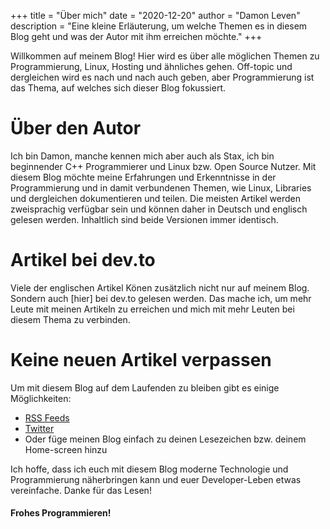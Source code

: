 +++
title = "Über mich"
date = "2020-12-20"
author = "Damon Leven"
description = "Eine kleine Erläuterung, um welche Themen es in diesem Blog geht und was der Autor mit ihm erreichen möchte."
+++

Willkommen auf meinem Blog! Hier wird es über alle möglichen Themen zu Programmierung, Linux, Hosting und ähnliches gehen. Off-topic und dergleichen wird es nach und nach auch geben, aber Programmierung ist das Thema, auf welches sich dieser Blog fokussiert.

# Über den Autor 
Ich bin Damon, manche kennen mich aber auch als Stax, ich bin beginnender C++ Programmierer und Linux bzw. Open Source Nutzer. Mit diesem Blog möchte meine Erfahrungen und Erkenntnisse in der Programmierung und in damit verbundenen Themen, wie Linux, Libraries und dergleichen dokumentieren und teilen. Die meisten Artikel werden zweisprachig verfügbar sein und können daher in Deutsch und englisch gelesen werden. Inhaltlich sind beide Versionen immer identisch.

# Artikel bei dev.to
Viele der englischen Artikel Könen zusätzlich nicht nur auf meinem Blog. Sondern auch [hier] bei dev.to gelesen werden. Das mache ich, um mehr Leute mit meinen Artikeln zu erreichen und mich mit mehr Leuten bei diesem Thema zu verbinden.

# Keine neuen Artikel verpassen
Um mit diesem Blog auf dem Laufenden zu bleiben gibt es einige Möglichkeiten: 
- [RSS Feeds](/de/kontakt/#rss-feeds)
- [Twitter](https://twitter.com/staxthefox)
- Oder füge meinen Blog einfach zu deinen Lesezeichen bzw. deinem Home-screen hinzu

Ich hoffe, dass ich euch mit diesem Blog moderne Technologie und Programmierung näherbringen kann und euer Developer-Leben etwas vereinfache. Danke für das Lesen!

#### Frohes Programmieren!
